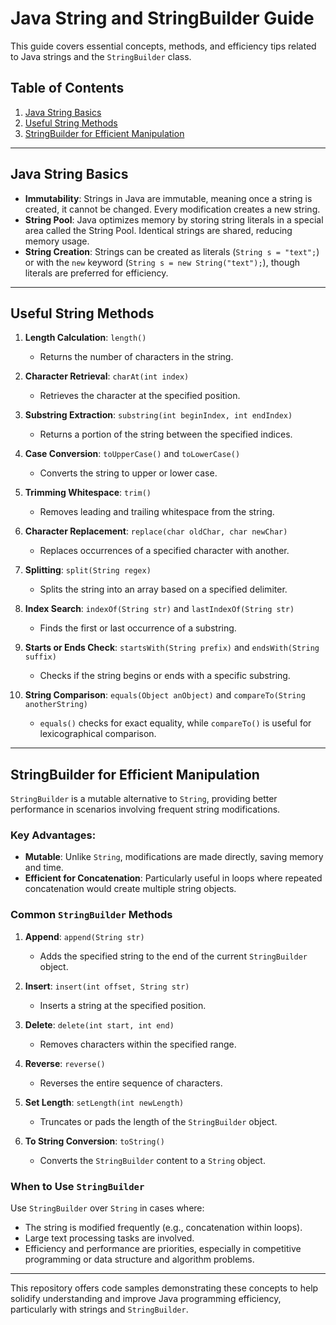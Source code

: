# Java String and StringBuilder Guide

This guide covers essential concepts, methods, and efficiency tips related to Java strings and the `StringBuilder` class. 

## Table of Contents
1. [Java String Basics](#java-string-basics)
2. [Useful String Methods](#useful-string-methods)
3. [StringBuilder for Efficient Manipulation](#stringbuilder-for-efficient-manipulation)

---

## Java String Basics

- **Immutability**: Strings in Java are immutable, meaning once a string is created, it cannot be changed. Every modification creates a new string.
- **String Pool**: Java optimizes memory by storing string literals in a special area called the String Pool. Identical strings are shared, reducing memory usage.
- **String Creation**: Strings can be created as literals (`String s = "text";`) or with the `new` keyword (`String s = new String("text");`), though literals are preferred for efficiency.

---

## Useful String Methods

1. **Length Calculation**: `length()`  
   - Returns the number of characters in the string.

2. **Character Retrieval**: `charAt(int index)`  
   - Retrieves the character at the specified position.

3. **Substring Extraction**: `substring(int beginIndex, int endIndex)`  
   - Returns a portion of the string between the specified indices.

4. **Case Conversion**: `toUpperCase()` and `toLowerCase()`  
   - Converts the string to upper or lower case.

5. **Trimming Whitespace**: `trim()`  
   - Removes leading and trailing whitespace from the string.

6. **Character Replacement**: `replace(char oldChar, char newChar)`  
   - Replaces occurrences of a specified character with another.

7. **Splitting**: `split(String regex)`  
   - Splits the string into an array based on a specified delimiter.

8. **Index Search**: `indexOf(String str)` and `lastIndexOf(String str)`  
   - Finds the first or last occurrence of a substring.

9. **Starts or Ends Check**: `startsWith(String prefix)` and `endsWith(String suffix)`  
   - Checks if the string begins or ends with a specific substring.

10. **String Comparison**: `equals(Object anObject)` and `compareTo(String anotherString)`  
    - `equals()` checks for exact equality, while `compareTo()` is useful for lexicographical comparison.

---

## StringBuilder for Efficient Manipulation

`StringBuilder` is a mutable alternative to `String`, providing better performance in scenarios involving frequent string modifications.

### Key Advantages:
- **Mutable**: Unlike `String`, modifications are made directly, saving memory and time.
- **Efficient for Concatenation**: Particularly useful in loops where repeated concatenation would create multiple string objects.

### Common `StringBuilder` Methods

1. **Append**: `append(String str)`  
   - Adds the specified string to the end of the current `StringBuilder` object.

2. **Insert**: `insert(int offset, String str)`  
   - Inserts a string at the specified position.

3. **Delete**: `delete(int start, int end)`  
   - Removes characters within the specified range.

4. **Reverse**: `reverse()`  
   - Reverses the entire sequence of characters.

5. **Set Length**: `setLength(int newLength)`  
   - Truncates or pads the length of the `StringBuilder` object.

6. **To String Conversion**: `toString()`  
   - Converts the `StringBuilder` content to a `String` object.

### When to Use `StringBuilder`

Use `StringBuilder` over `String` in cases where:
- The string is modified frequently (e.g., concatenation within loops).
- Large text processing tasks are involved.
- Efficiency and performance are priorities, especially in competitive programming or data structure and algorithm problems.

---

This repository offers code samples demonstrating these concepts to help solidify understanding and improve Java programming efficiency, particularly with strings and `StringBuilder`.
